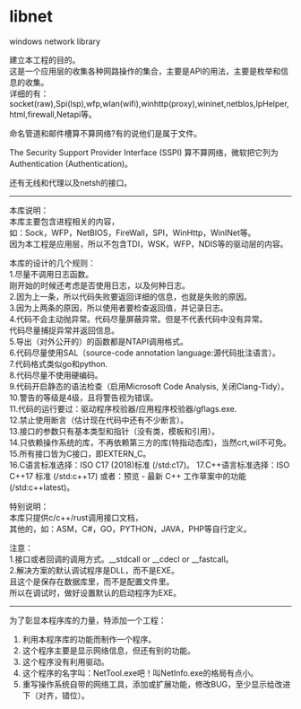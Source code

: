# libnet
windows network library

建立本工程的目的。  
这是一个应用层的收集各种网路操作的集合，主要是API的用法，主要是枚举和信息的收集。  
详细的有：socket(raw),Spi(lsp),wfp,wlan(wifi),winhttp(proxy),wininet,netblos,IpHelper,html,firewall,Netapi等。  

命名管道和邮件槽算不算网络?有的说他们是属于文件。

The Security Support Provider Interface (SSPI) 算不算网络，微软把它列为Authentication (Authentication)。

还有无线和代理以及netsh的接口。


---


本库说明：  
本库主要包含进程相关的内容，  
如：Sock，WFP，NetBIOS，FireWall，SPI，WinHttp，WinINet等。  
因为本工程是应用层，所以不包含TDI，WSK，WFP，NDIS等的驱动层的内容。  

本库的设计的几个规则：  
1.尽量不调用日志函数。  
  刚开始的时候还考虑是否使用日志，以及何种日志。  
2.因为上一条，所以代码失败要返回详细的信息，也就是失败的原因。  
3.因为上两条的原因，所以使用者要检查返回值，并记录日志。  
4.代码不会主动抛异常。代码尽量屏蔽异常。但是不代表代码中没有异常。  
  代码尽量捕捉异常并返回信息。  
5.导出（对外公开的）的函数都是NTAPI调用格式。  
6.代码尽量使用SAL（source-code annotation language:源代码批注语言）。  
7.代码格式类似go和python.  
8.代码尽量不使用硬编码。  
9.代码开启静态的语法检查（启用Microsoft Code Analysis, 关闭Clang-Tidy）。  
10.警告的等级是4级，且将警告视为错误。  
11.代码的运行要过：驱动程序校验器/应用程序校验器/gflags.exe.  
12.禁止使用断言（估计现在代码中还有不少断言）。  
13.接口的参数只有基本类型和指针（没有类，模板和引用）。  
14.只依赖操作系统的库，不再依赖第三方的库(特指动态库)，当然crt,wil不可免。  
15.所有接口皆为C接口，即EXTERN_C。  
16.C语言标准选择：ISO C17 (2018)标准 (/std:c17)。
17.C++语言标准选择：ISO C++17 标准 (/std:c++17) 或者：预览 - 最新 C++ 工作草案中的功能 (/std:c++latest)。

特别说明：  
本库只提供c/c++/rust调用接口文档，  
其他的，如：ASM，C#，GO，PYTHON，JAVA，PHP等自行定义。  

注意：  
1.接口或者回调的调用方式。__stdcall or __cdecl or __fastcall。  
2.解决方案的默认调试程序是DLL，而不是EXE。  
  且这个是保存在数据库里，而不是配置文件里。  
  所以在调试时，做好设置默认的启动程序为EXE。  

---

为了彰显本程序库的力量，特添加一个工程：
1. 利用本程序库的功能而制作一个程序。
2. 这个程序主要是显示网络信息，但还有别的功能。
3. 这个程序没有利用驱动。
4. 这个程序的名字叫：NetTool.exe吧！叫NetInfo.exe的格局有点小。
5. 重写操作系统自带的网络工具，添加或扩展功能，修改BUG，至少显示给改进下（对齐，错位）。
